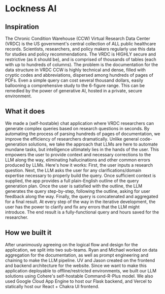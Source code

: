 # Lockness AI

## Inspiration
The Chronic Condition Warehouse (CCW) Virtual Research Data Center (VRDC) is the US government's central collection of ALL public healthcare records. Scientists, researchers, and policy makers regularly use this data for studies and policy recommendations. The VRDC is HIGHLY secure and restrictive (as it should be), and is comprised of thousands of tables (each with up to hundreds of columns). The problem is the documentation for the data structure in VRDC CCW is highly technical and dense, filled with cryptic codes and abbreviations, dispersed among hundreds of pages of PDFs. Even a simple query can cost several thousand dollars, easily ballooning a comprehensive study to the 6-figure range. This can be remedied by the power of generative AI, hosted in a private, secure environment.

## What it does
We made a (self-hostable) chat application where VRDC researchers can generate complex queries based on research questions in seconds. By automating the process of parsing hundreds of pages of documentation, we improve the efficiency of researchers dramatically. Unlike general code-generation solutions, we take the approach that LLMs are here to automate mundane tasks, but intelligence ultimately lies in the hands of the user. This empowers the user to provide context and necessary corrections to the LLM along the way, eliminating hallucinations and other common errors produced by LLMs. Here's how it works: First, the user inputs a research question. Next, the LLM asks the user for any clarifications/domain expertise necessary to properly build the query. Once sufficient context is supplied, the app provides a full plain-English outline of the query generation plan. Once the user is satisfied with the outline, the LLM generates the query step-by-step, following the outline, asking for user feedback along the way. Finally, the query is concatenated and aggregated for a final result. At every step of the way in the iterative development, the user has the power to clarify and fix any errors that the LLM might introduce. The end result is a fully-functional query and hours saved for the researcher.

## How we built it
After unanimously agreeing on the logical flow and design for the application, we split into two sub-teams. Ryan and Michael worked on data aggregation for the documentation, as well as prompt engineering and chaining to make the LLM pipeline. UV and Jason created on the frontend and backend architecture for the website. Since we want to make this application deployable to offline/restricted environments, we built our LLM solutions using Cohere's self-hostable Command-R-Plus model. We also used Google Cloud App Engine to host our Flask backend, and Vercel to statically host our React + Chakra UI frontend.
